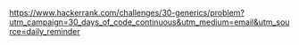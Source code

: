 https://www.hackerrank.com/challenges/30-generics/problem?utm_campaign=30_days_of_code_continuous&utm_medium=email&utm_source=daily_reminder
